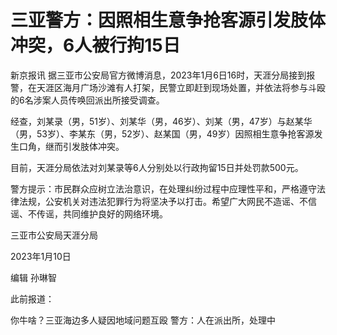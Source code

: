 # 三亚警方：因照相生意争抢客源引发肢体冲突，6人被行拘15日

新京报讯
据三亚市公安局官方微博消息，2023年1月6日16时，天涯分局接到报警，在天涯区海月广场沙滩有人打架，民警立即赶到现场处置，并依法将参与斗殴的6名涉案人员传唤回派出所接受调查。

经查，刘某录（男，51岁）、刘某华（男，46岁）、刘某（男，47岁）与赵某华（男，53岁）、李某东（男，52岁）、赵某国（男，49岁）因照相生意争抢客源发生口角，继而引发肢体冲突。

目前，天涯分局依法对刘某录等6人分别处以行政拘留15日并处罚款500元。

警方提示：市民群众应树立法治意识，在处理纠纷过程中应理性平和，严格遵守法律法规，公安机关对违法犯罪行为将坚决予以打击。希望广大网民不造谣、不信谣、不传谣，共同维护良好的网络环境。

三亚市公安局天涯分局

2023年1月10日

编辑 孙琳智

此前报道：

你牛啥？三亚海边多人疑因地域问题互殴 警方：人在派出所，处理中

